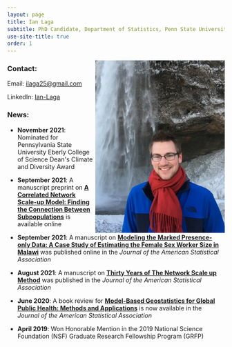 ```yaml
---
layout: page
title: Ian Laga
subtitle: PhD Candidate, Department of Statistics, Penn State University
use-site-title: true
order: 1
---
```

<img align="right" src="/images/Iceland_1_main.JPG" alt="" width="300">


### Contact:
Email: ilaga25@gmail.com

LinkedIn: [Ian-Laga](https://www.linkedin.com/in/ian-laga/)

### News:

- **November 2021**: Nominated for Pennsylvania State University Eberly College of Science Dean's Climate and Diversity Award

- **September 2021**: A manuscript preprint on [**A Correlated Network Scale-up Model: Finding the Connection Between Subpopulations**](https://arxiv.org/abs/2109.10204) is available online

- **September 2021**: A manuscript on [**Modeling the Marked Presence-only Data: A Case Study of Estimating the Female Sex Worker Size in Malawi**](https://doi.org/10.1080/01621459.2021.1944873) was published online in the *Journal of the American Statistical Association*

- **August 2021**: A manuscript on [**Thirty Years of The Network Scale up Method**](https://doi.org/10.1080/01621459.2021.1935267)  was published in the *Journal of the American Statistical Association*

- **June 2020**: A book review for **[Model-Based Geostatistics for Global Public Health: Methods and Applications](https://amstat.tandfonline.com/doi/full/10.1080/01621459.2020.1759988)** is now available in the *Journal of the American Statistical Association*

- **April 2019**: Won Honorable Mention in the 2019 National Science Foundation (NSF) Graduate Research Fellowship Program (GRFP) 
